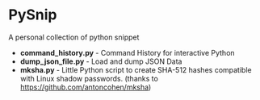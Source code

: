 # PySnip

A personal collection of python snippet

- **command_history.py** - Command History for interactive Python
- **dump_json_file.py** - Load and dump JSON Data
- **mksha.py** - Little Python script to create SHA-512 hashes compatible with Linux shadow passwords. (thanks to <https://github.com/antoncohen/mksha>)
